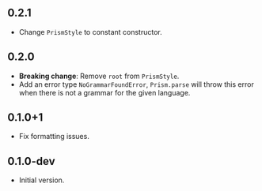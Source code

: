 ## 0.2.1

- Change `PrismStyle` to constant constructor.

## 0.2.0

- **Breaking change**: Remove `root` from `PrismStyle`.
- Add an error type `NoGrammarFoundError`, `Prism.parse` will throw this error
  when there is not a grammar for the given language.

## 0.1.0+1

- Fix formatting issues.

## 0.1.0-dev

- Initial version.
